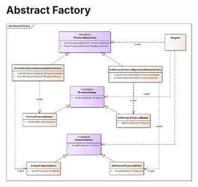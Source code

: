 # Abstract Factory

![Abstract Factory](https://github.com/davidtolosa-frtl/design-patterns-frtl/blob/main/Creacionales/AbstractFactory/AbstractFactory.png)